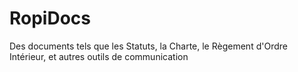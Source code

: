 # RopiDocs
Des documents tels que les Statuts, la Charte, le Règement d'Ordre Intérieur, et autres outils de communication
